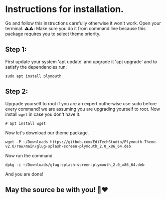 # Instructions for installation.
Go and follow this instructions carefully otherwise it won't work. Open your terminal.
⚠️⚠️: Make sure you do it from command line because this package requires you to select theme priority.

## Step 1:
First update your system 'apt update' and upgrade it 'apt upgrade' and to satisfy the dependencies run:
```
sudo apt install plymouth
```
## Step 2:
Upgrade yourself to root if you are an expert outherwise use sudo before every command! we are assuming you are upgrading yourself to root.
Now install `wget` in case you don't have it.
```
# apt install wget
```
Now let's download our theme package.
```
wget -P ~/Downloads https://github.com/EdiTechStudio/Plymouth-Theme-v2.0/raw/main/glug-splash-screen-plymouth_2.0_x86_64.deb
```
Now run the command
```
dpkg -i ~/Downloads/glug-splash-screen-plymouth_2.0_x86_64.deb
```
 And you are done!

 ## May the source be with you! 🐧❤️
